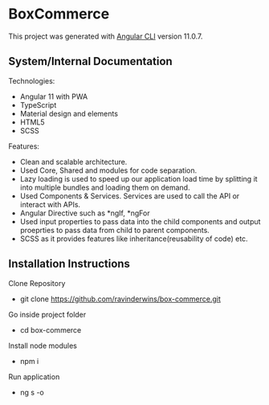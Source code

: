 # BoxCommerce

This project was generated with [Angular CLI](https://github.com/angular/angular-cli) version 11.0.7.

## System/Internal Documentation

Technologies:
- Angular 11 with PWA
- TypeScript
- Material design and elements
- HTML5
- SCSS

Features:
- Clean and scalable architecture.
- Used Core, Shared and modules for code separation.
- Lazy loading is used to speed up our application load time by splitting it into multiple bundles and loading them on demand.
- Used Components & Services. Services are used to call the API or interact with APIs.
- Angular Directive such as *ngIf, *ngFor
- Used input properties to pass data into the child components and output proeprties to pass data from child to parent components.
- SCSS as it provides features like inheritance(reusability of code) etc.


## Installation Instructions

Clone Repository
- git clone https://github.com/ravinderwins/box-commerce.git

Go inside project folder
- cd box-commerce

Install node modules
- npm i

Run application
- ng s -o


